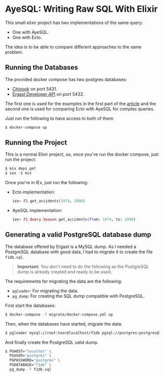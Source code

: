 # AyeSQL: Writing Raw SQL With Elixir

This small elixir project has two implementations of the same query:

- One with AyeSQL.
- One with Ecto.

The idea is to be able to compare different approaches to the same problem.

## Running the Databases

The provided docker compose has two postgres databases:

- [Chinook](https://github.com/lerocha/chinook-database) on port 5431.
- [Ergast Developer API](https://ergast.com/mrd/db/) on port 5432.

The first one is used for the examples in the first part of the
[article](https://thebroken.link/ayesql-writing-raw-sql-in-elixir/)
and the second one is used for comparing Ecto with AyeSQL for complex queries.

Just run the following to have access to both of them:

```bash
$ docker-compose up
```

## Running the Project

This is a normal Elixir project, so, once you've run the docker compose, just
run the project:

```elixir
$ mix deps.get
$ iex -S mix
```

Once you're in IEx, just run the following:

- Ecto implementation:

  ```elixir
  iex> F1.get_accidents(1974, 1990)
  ```

- AyeSQL implementation:

  ```elixir
  iex> F1.Query.Season.get_accidents(from: 1974, to: 1990)
  ```

## Generating a valid PostgreSQL database dump

The database offered by Ergast is a MySQL dump. As I needed a PostgreSQL
database with good data, I had to migrate it to create the file `f1db.sql`.

> **Important:** You don't need to do the following as the PostgreSQL dump is
> already created and ready to be used.

The requirements for migrating the data are the following:

- `pgloader`: For migrating the data.
- `pg_dump`: For creating the SQL dump compatible with PostgreSQL.

First start the databases:

```bash
$ docker-compose -f migrate/docker-compose.yml up
```

Then, when the databases have started, migrate the data:

```bash
$ pgloader mysql://root:toor@localhost/f1db pgsql://postgres:postgres@localhost/f1db
```

And finally create the PostgreSQL valid dump.

```bash
$ PGHOST="localhot" \
  PGUSER="postgres" \
  PGPASSWORD="postgres" \
  PGDATABASE="f1db" \
  pg_dump -f f1db.sql
```
